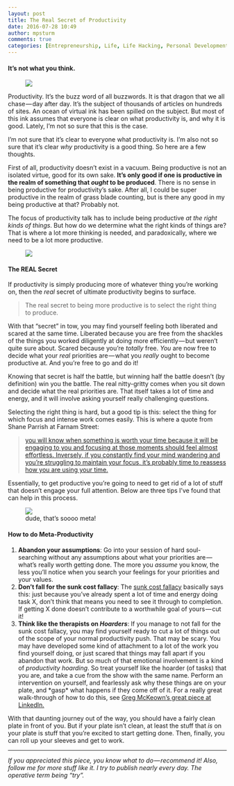 ```yaml
---
layout: post
title: The Real Secret of Productivity
date: 2016-07-28 10:49
author: mpsturm
comments: true
categories: [Entrepreneurship, Life, Life Hacking, Personal Development, Productivity, Uncategorized]
---
```



<h4>It’s not what you think.</h4>
<figure>

<img src="https://mikesturmblog.files.wordpress.com/2016/07/0be87-1o4eadr6gbfavqk5ioda-tq.jpeg">
</figure><p>Productivity. It’s the buzz word of all buzzwords. It is that dragon that we all chase — day after day. It’s the subject of thousands of articles on hundreds of sites. An ocean of virtual ink has been spilled on the subject. But most of this ink assumes that everyone is clear on what productivity is, and why it is good. Lately, I’m not so sure that this is the case.</p>
<p>I’m not sure that it’s clear to everyone what productivity is. I’m also not so sure that it’s clear <em>why</em> productivity is a good thing. So here are a few thoughts.</p>
<p>First of all, productivity doesn’t exist in a vacuum. Being productive is not an isolated virtue, good for its own sake. <strong>It’s only good if one is productive in the realm of something that <em>ought </em>to be produced</strong>. There is no sense in being productive for productivity’s sake. After all, I could be super productive in the realm of grass blade counting, but is there any good in my being productive at that? Probably not.</p>
<p>The focus of productivity talk has to include being productive <em>at the right kinds of things</em>. But how do we determine what the right kinds of things are? That is where a lot more thinking is needed, and paradoxically, where we need to be a lot more productive.</p>
<figure>

<img src="https://mikesturmblog.files.wordpress.com/2016/07/ae22e-1phgkxxtsytvldm1uwuhoya.jpeg">
</figure><h4>The REAL Secret</h4>
<p>If productivity is simply producing more of whatever thing you’re working on, then the <em>real</em> secret of ultimate productivity begins to surface.</p>
<blockquote>The real secret to being more productive is to select the right thing to produce.</blockquote>
<p>With that “secret” in tow, you may find yourself feeling both liberated and scared at the same time. Liberated because you are free from the shackles of the things you worked diligently at doing more efficiently — but weren’t quite sure about. Scared because you’re <em>totally</em> free. <em>You </em>are now free to decide what your <em>real</em> priorities are — what you <em>really</em> ought to become productive at. And you’re free to go and do it!</p>
<p>Knowing that secret is half the battle, but winning half the battle doesn’t (by definition) win you the battle. The real nitty-gritty comes when you sit down and decide what the real priorities are. That itself takes a lot of time and energy, and it will involve asking yourself really challenging questions.</p>
<p>Selecting the right thing is hard, but a good tip is this: select the thing for which focus and intense work comes easily. This is where a quote from Shane Parrish at Farnam Street:</p>
<blockquote><a href="https://www.farnamstreetblog.com/2015/07/winifred-gallagher-focused-life/" target="_blank">you will know when something is worth your time because it will be engaging to you and focusing at those moments should feel almost effortless. Inversely, if you constantly find your mind wandering and you’re struggling to maintain your focus, it’s probably time to reassess how you are using your time.</a></blockquote>
<p>Essentially, to get productive you’re going to need to get rid of a lot of stuff that doesn’t engage your full attention. Below are three tips I’ve found that can help in this process.</p>
<figure class="wp-caption">

<img src="https://mikesturmblog.files.wordpress.com/2016/07/a3e2e-1ldbewc8spliyr9xgqdunna.jpeg">

<figcaption class="wp-caption-text">dude, that’s soooo meta!</figcaption></figure><h4>How to do Meta-Productivity</h4>
<ol>
<li>
<strong>Abandon your assumptions</strong>: Go into your session of hard soul-searching without any assumptions about what your priorities are — what’s really worth getting done. The more you <em>assume</em> you know, the less you’ll notice when you search your feelings for your priorities and your values.</li>
<li>
<strong>Don’t fall for the sunk cost fallacy</strong>: The <a href="http://www.lifehack.org/articles/communication/how-the-sunk-cost-fallacy-makes-you-act-stupid.html" target="_blank">sunk cost fallacy</a> basically says this: just because you’ve already spent a lot of time and energy doing task X, don’t think that means you need to see it through to completion. If getting X done doesn’t contribute to a worthwhile goal of yours — cut it!</li>
<li>
<strong>Think like the therapists on <em>Hoarders</em></strong>: If you manage to not fall for the sunk cost fallacy, you may find yourself ready to cut a lot of things out of the scope of your normal productivity push. That may be scary. You may have developed some kind of attachment to a lot of the work you find yourself doing, or just scared that things may fall apart if you abandon that work. But so much of that emotional involvement is a kind of <em>productivity hoarding</em>. So treat yourself like the hoarder (of tasks) that you are, and take a cue from the show with the same name. Perform an intervention on yourself, and fearlessly ask why these things are on your plate, and *gasp* what happens if they come off of it. For a really great walk-through of how to do this, see <a href="https://www.linkedin.com/pulse/20121212083009-8353952-if-you-don-t-design-your-career-someone-else-will?trk=mp-author-card" target="_blank">Greg McKeown’s great piece at LinkedIn.</a>
</li>
</ol>
<p>With that daunting journey out of the way, you should have a fairly clean plate in front of you. But if your plate isn’t clean, at least the stuff that <em>is</em> on your plate is stuff that you’re excited to start getting done. Then, finally, you can roll up your sleeves and get to work.</p>
<hr>
<p><em>If you appreciated this piece, you know what to do — recommend it! Also, follow me for more stuff like it. I try to publish nearly every day. The operative term being “try”.</em></p>
